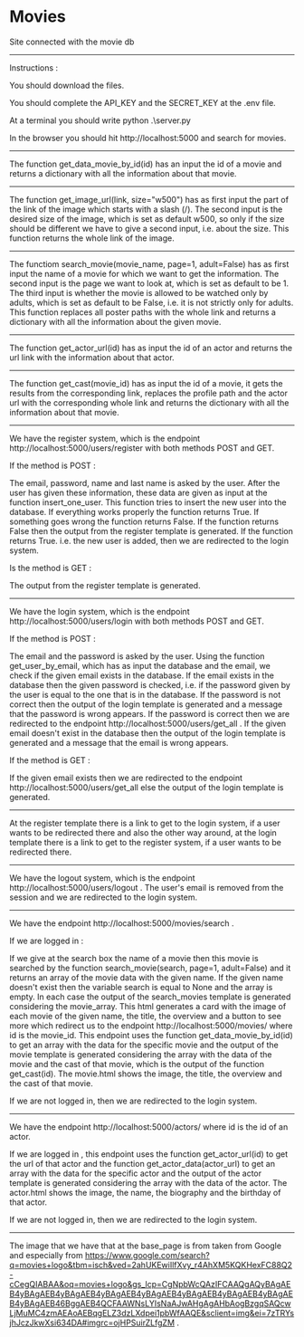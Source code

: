 # Movies
Site connected with the movie db 

________________________

Instructions : 

You should download the files. 

You should complete the API_KEY and the SECRET_KEY at the .env file. 

At a terminal you should write python .\server.py 

In the browser you should hit http://localhost:5000 and search for movies. 

________________________

The function get_data_movie_by_id(id) has an input the id of a movie and returns a dictionary with all the information about that movie. 

________________________

The function get_image_url(link, size="w500") has as first input the part of the link of the image which starts with a slash (/). The second input is the desired size of the image, which is set as default w500, so only if the size should be different we have to give a second input, i.e. about the size. This function returns the whole link of the image. 

________________________

The functiom search_movie(movie_name, page=1, adult=False) has as first input the name of a movie for which we want to get the information. The second input is the page we want to look at, which is set as default to be 1. The third input is whether the movie is allowed to be watched only by adults, which is set as default to be False, i.e. it is not strictly only for adults. This function replaces all poster paths with the whole link and returns a dictionary with all the information about the given movie. 

________________________

The function get_actor_url(id) has as input the id of an actor and returns the url link with the information about that actor. 

________________________

The function get_cast(movie_id) has as input the id of a movie, it gets the results from the corresponding link, replaces the profile path and the actor url with the corresponding whole link and returns the dictionary with all the information about that movie. 


________________________

We have the register system, which is the endpoint http://localhost:5000/users/register with both methods POST and GET. 

If the method is POST : 

The email, password, name and last name is asked by the user. After the user has given these information, these data are given as input at the function insert_one_user. This function tries to insert the new user into the database. If everything works properly the function returns True. If something goes wrong the function returns False. 
If the function returns False then the output from the register template is generated. 
If the function returns True. i.e. the new user is added, then we are redirected to the login system.  

Is the method is GET : 

The output from the register template is generated. 


________________________

We have the login system, which is the endpoint http://localhost:5000/users/login with both methods POST and GET.  

If the method is POST : 

The email and the password is asked by the user. Using the function get_user_by_email, which has as input the database and the email, we check if the given email exists in the database. 
If the email exists in the database then the given password is checked, i.e. if the password given by the user is equal to the one that is in the database. If the password is not correct then the output of the login template is generated and a message that the password is wrong appears. 
If the password is correct then we are redirected to the endpoint http://localhost:5000/users/get_all . 
If the given email doesn't exist in the database then the output of the login template is generated and a message that the email is wrong appears. 

If the method is GET : 

If the given email exists then we are redirected to the endpoint http://localhost:5000/users/get_all else the output of the login template is generated. 


________________________

At the register template there is a link to get to the login system, if a user wants to be redirected there and also the other way around, at the login template there is a link to get to the register system, if a user wants to be redirected there. 


________________________ 

We have the logout system, which is the endpoint http://localhost:5000/users/logout . The user's email is removed from the session and we are redirected to the login system. 

________________________ 

We have the endpoint http://localhost:5000/movies/search . 

If we are logged in : 

If we give at the search box the name of a movie then this movie is searched by the function search_movie(search, page=1, adult=False) and it returns an array of the movie data with the given name. If the given name doesn't exist then the variable search is equal to None and the array is empty. In each case the output of the search_movies template is generated considering the movie_array. This html generates a card with the image of each movie of the given name, the title, the overview and a button to see more which redirect us to the endpoint http://localhost:5000/movies/<id> where id is the movie_id. This endpoint uses the function get_data_movie_by_id(id) to get an array with the data for the specific movie and the output of the movie template is generated considering the array with the data of the movie and the cast of that movie, which is the output of the function get_cast(id). 
The movie.html shows the image, the title, the overview and the cast of that movie. 

If we are not logged in, then we are redirected to the login system. 

________________________  

We have the endpoint http://localhost:5000/actors/<id> where id is the id of an actor. 

If we are logged in , this endpoint uses the function get_actor_url(id) to get the url of that actor and the function get_actor_data(actor_url) to get an array with the data for the specific actor and the output of the actor template is generated considering the array with the data of the actor. 
The actor.html shows the image, the name, the biography and the birthday of that actor. 

If we are not logged in, then we are redirected to the login system. 

________________________   

The image that we have that at the base_page is from taken from Google and especially from https://www.google.com/search?q=movies+logo&tbm=isch&ved=2ahUKEwiIlfXvy_r4AhXM5KQKHexFC88Q2-cCegQIABAA&oq=movies+logo&gs_lcp=CgNpbWcQAzIFCAAQgAQyBAgAEB4yBAgAEB4yBAgAEB4yBAgAEB4yBAgAEB4yBAgAEB4yBAgAEB4yBAgAEB4yBAgAEB46BggAEB4QCFAAWNsLYIsNaAJwAHgAgAHbAogBzgqSAQcwLjMuMC4zmAEAoAEBqgELZ3dzLXdpei1pbWfAAQE&sclient=img&ei=7zTRYsjhJczJkwXsi634DA#imgrc=ojHPSuirZLfgZM . 